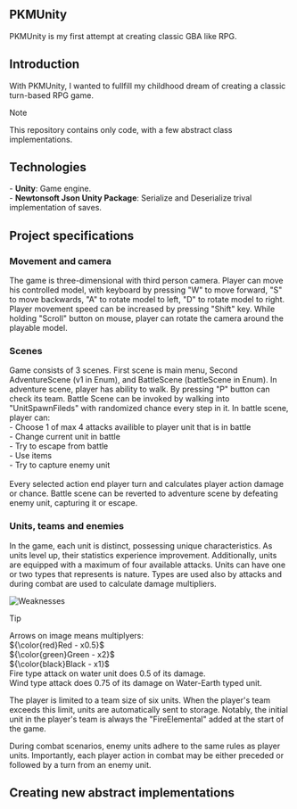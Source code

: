 <h2>PKMUnity</h2>
PKMUnity is my first attempt at creating classic GBA like RPG.<br>

<h2>Introduction</h2>
With PKMUnity, I wanted to fullfill my childhood dream of creating a classic turn-based RPG game. 

> [!NOTE]
> This repository contains only code, with a few abstract class implementations. 

<h2>Technologies</h2>
- <strong>Unity</strong>: Game engine.<br>
- <strong>Newtonsoft Json Unity Package</strong>: Serialize and Deserialize trival implementation of saves.<br>

<h2>Project specifications</h2>
<h3>Movement and camera</h3>
The game is three-dimensional with third person camera. Player can move his controlled model, with keyboard by pressing "W" to move forward, "S" to move backwards, "A" to rotate model to left, "D" to rotate model to 
right. Player movement speed can be increased by pressing "Shift" key. While holding "Scroll" button on mouse, player can rotate the camera around the playable model. <br>
<h3>Scenes</h3>
Game consists of 3 scenes. First scene is main menu, Second AdventureScene (v1 in Enum), and BattleScene (battleScene in Enum). In adventure scene, player has ability to walk. By pressing "P" button can check its team. Battle Scene can be invoked by walking into "UnitSpawnFileds" with randomized chance every step in it. In battle scene, player can:<br>
- Choose 1 of max 4 attacks availible to player unit that is in battle <br>
- Change current unit in battle <br>
- Try to escape from battle <br>
- Use items <br>
- Try to capture enemy unit <br>
<br>
Every selected action end player turn and calculates player action damage or chance. Battle scene can be reverted to adventure scene by defeating enemy unit, capturing it or escape.
 <h3>Units, teams and enemies</h3>
In the game, each unit is distinct, possessing unique characteristics. As units level up, their statistics experience improvement. Additionally, units are equipped with a maximum of four available attacks. Units can have one or two types that represents is nature. Types are used also by attacks and during combat are used to calculate damage multipliers.<br>

![Weaknesses](https://github.com/SzymonZwolinski/PKMUnity/assets/92259367/0809e703-f5d2-44c1-98ea-84eb958dd517)

>[!TIP]
> Arrows on image means multiplyers:<br>
> ${\color{red}Red - x0.5}$<br>
> ${\color{green}Green - x2}$<br>
> ${\color{black}Black - x1}$<br>
>Fire type attack on water unit does 0.5 of its damage.<br>
>Wind type attack does 0.75 of its damage on Water-Earth typed unit.

The player is limited to a team size of six units. When the player's team exceeds this limit, units are automatically sent to storage. Notably, the initial unit in the player's team is always the "FireElemental" added at the start of the game. <br>

During combat scenarios, enemy units adhere to the same rules as player units. Importantly, each player action in combat may be either preceded or followed by a turn from an enemy unit.<br>

<h2>Creating new abstract implementations</h2>

